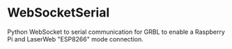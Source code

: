 # WebSocketSerial
Python WebSocket to serial communication for GRBL to enable a Raspberry Pi and LaserWeb "ESP8266" mode connection.
